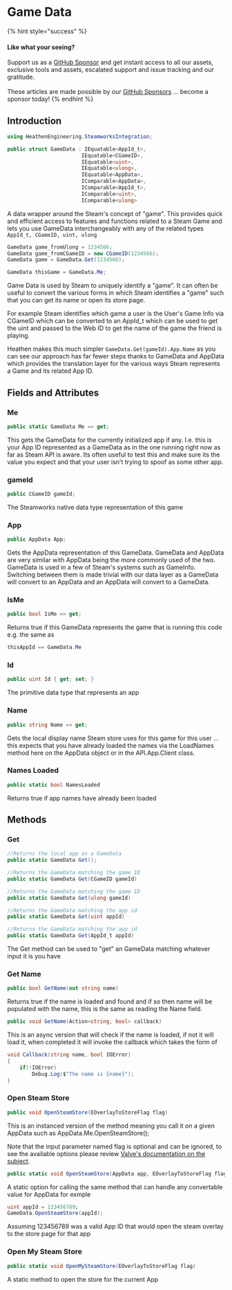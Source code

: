# Game Data

{% hint style="success" %}
#### Like what your seeing?

Support us as a [GitHub Sponsor](../../../become-a-sponsor/) and get instant access to all our assets, exclusive tools and assets, escalated support and issue tracking and our gratitude.\
\
These articles are made possible by our [GitHub Sponsors](../../../become-a-sponsor/) ... become a sponsor today!
{% endhint %}

## Introduction

```csharp
using HeathenEngineering.SteamworksIntegration;
```

```csharp
public struct GameData : IEquatable<AppId_t>, 
                        IEquatable<CGameID>, 
                        IEquatable<uint>, 
                        IEquatable<ulong>, 
                        IEquatable<AppData>, 
                        IComparable<AppData>, 
                        IComparable<AppId_t>, 
                        IComparable<uint>, 
                        IComparable<ulong>
```

A data wrapper around the Steam's concept of "game". This provides quick and efficient access to features and functions related to a Steam Game and lets you use GameData interchangeably with any of the related types `AppId_t, CGameID, uint, ulong`

```csharp
GameData game_fromUlong = 1234566;
GameData game_fromCGameID = new CGameID(1234566);
GameData game = GameData.Get(1234566);

GameData thisGame = GameData.Me;
```

Game Data is used by Steam to uniquely identify a "game". It can often be useful to convert the various forms in which Steam identifies a "game" such that you can get its name or open its store page.&#x20;

For example Steam identifies which game a user is the User's Game Info via CGameID which can be converted to an AppId\_t which can be used to get the uint and passed to the Web ID to get the name of the game the friend is playing.

Heathen makes this much simpler `GameData.Get(gameId).App.Name` as you can see our approach has far fewer steps thanks to GameData and AppData which provides the translation layer for the various ways Steam represents a Game and its related App ID.

## Fields and Attributes

### Me

```csharp
public static GameData Me => get;
```

This gets the GameData for the currently initialized app if any. I.e. this is your App ID represented as a GameData as in the one running right now as far as Steam API is aware. Its often useful to test this and make sure its the value you expect and that your user isn't trying to spoof as some other app.

### gameId

```csharp
public CGameID gameId;
```

The Steamworks native data type representation of this game

### App

```csharp
public AppData App;
```

Gets the AppData representation of this GameData. GameData and AppData are very similar with AppData being the more commonly used of the two. GameData is used in a few of Steam's systems such as GameInfo. Switching between them is made trivial with our data layer as a GameData will convert to an AppData and an AppData will convert to a GameData.

### IsMe

```csharp
public bool IsMe => get;
```

Returns true if this GameData represents the game that is running this code e.g. the same as

```csharp
thisAppId == GameData.Me
```

### Id

```csharp
public uint Id { get; set; }
```

The primitive data type that represents an app

### Name

```csharp
public string Name => get;
```

Gets the local display name Steam store uses for this game for this user ... this expects that you have already loaded the names via the LoadNames method here on the AppData object or in the API.App.Client class.

### Names Loaded

```csharp
public static bool NamesLoaded
```

Returns true if app names have already been loaded

## Methods

### Get

```csharp
//Returns the local app as a GameData
public static GameData Get();

//Returns the GameData matching the game ID
public static GameData Get(CGameID gameId)

//Returns the GameData matching the game ID
public static GameData Get(ulong gameId)

//Returns the GameData matching the app id
public static GameData Get(uint appId)

//Returns the GameData matching the app id
public static GameData Get(AppId_t appId)
```

The Get method can be used to "get" an GameData matching whatever input it is you have

### Get Name

```csharp
public bool GetName(out string name)
```

Returns true if the name is loaded and found and if so then name will be populated with the name, this is the same as reading the Name field.

```csharp
public void GetName(Action<string, bool> callback)
```

This is an async version that will check if the name is loaded, if not it will load it, when completed it will invoke the callback which takes the form of

```csharp
void Callback(string name, bool IOError)
{
    if(!IOError)
        Debug.Log($"The name is {name}");
}
```

### Open Steam Store

```csharp
public void OpenSteamStore(EOverlayToStoreFlag flag)
```

This is an instanced version of the method meaning you call it on a given AppData such as AppData.Me.OpenSteamStore();

Note that the input parameter named flag is optional and can be ignored, to see the available options please review [Valve's documentation on the subject](https://partner.steamgames.com/doc/api/ISteamFriends#EOverlayToStoreFlag).

```csharp
public static void OpenSteamStore(AppData app, EOverlayToStoreFlag flag)
```

A static option for calling the same method that can handle any convertable value for AppData for exmple

```csharp
uint appId = 123456789;
GameData.OpenSteamStore(appId);
```

Assuming 123456789 was a valid App ID that would open the steam overlay to the store page for that app

### Open My Steam Store

```csharp
public static void OpenMySteamStore(EOverlayToStoreFlag flag)
```

A static method to open the store for the current App
